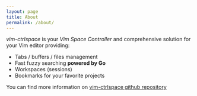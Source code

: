 ```yaml
---
layout: page
title: About
permalink: /about/
---
```


*vim-ctrlspace* is  your *Vim Space Controller* and comprehensive solution for
your Vim editor providing:

* Tabs / buffers / files management
* Fast fuzzy searching **powered by Go**
* Workspaces (sessions)
* Bookmarks for your favorite projects

You can find more information on [vim-ctrlspace github repository][1]


[1]: https://github.com/vim-ctrlspace/vim-ctrlspace
